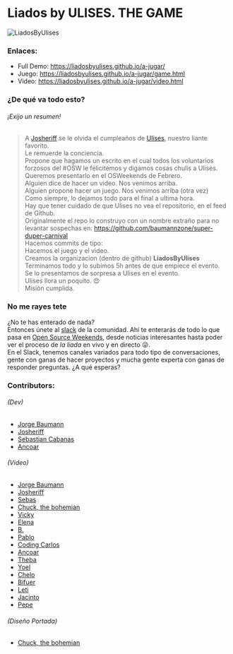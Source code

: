 # Liados by ULISES. THE GAME

![LiadosByUlises](./img/LBU.gif)

### Enlaces:
- Full Demo: https://liadosbyulises.github.io/a-jugar/
- Juego: https://liadosbyulises.github.io/a-jugar/game.html
- Video: https://liadosbyulises.github.io/a-jugar/video.html

### ¿De qué va todo esto?
###### ¡Exijo un resumen!
> A [Josheriff](https://twitter.com/Josheriff) se le olvida el cumpleaños de [Ulises](https://twitter.com/kom_256), nuestro liante favorito.  
> Le remuerde la conciencia.  
> Propone que hagamos un escrito en el cual todos los voluntarios forzosos del #OSW le felicitemos y digamos cosas chulis a Ulises.  
> Queremos presentarlo en el OSWeekends de Febrero.  
> Alguien dice de hacer un video. Nos venimos arriba.  
> Alguien propone hacer un juego. Nos venimos arriba (otra vez)  
> Como siempre, lo dejamos todo para el final a ultima hora.  
> Hay que tener cuidado de que Ulises no vea el repositorio, en el feed de Github.  
> Originalmente el repo lo construyo con un nombre extraño para no levantar sospechas en: https://github.com/baumannzone/super-duper-carnival  
> Hacemos commits de tipo:   
> Hacemos el juego y el video.  
> Creamos la organizacion (dentro de github) __LiadosByUlises__  
> Terminamos todo y lo subimos 5h antes de que empiece el evento.  
> Se lo presentamos de sorpresa a Ulises en el evento.  
> Ulises llora un poquito. 😍  
> Misión cumplida.  

### No me rayes tete
¿No te has enterado de nada?  
Entonces únete al [slack](http://invitations-osweekends.herokuapp.com/?ref=liadosbyulises-a-jugar) de la comunidad. Ahí te enterarás de todo lo que pasa en [Open Source Weekends](https://twitter.com/os_weekends), desde noticias interesantes hasta poder ver el proceso de _la liada_ en vivo y en directo 😜.  
En el Slack, tenemos canales variados para todo tipo de conversaciones, gente con ganas de hacer proyectos y mucha gente experta con ganas de responder preguntas. ¿A qué esperas?  


### Contributors:
###### (Dev)
- [Jorge Baumann](https://twitter.com/baumannzone)
- [Josheriff](https://twitter.com/Josheriff)
- [Sebastian Cabanas](https://twitter.com/Sebastiancbvz)
- [Ancoar](https://twitter.com/ancoar)

###### (Video)
- [Jorge Baumann](https://twitter.com/baumannzone)
- [Josheriff](https://twitter.com/Josheriff)
- [Sebas](https://twitter.com/Sebastiancbvz)
- [Chuck, the bohemian](https://twitter.com/oneeyedman)
- [Vicky](https://twitter.com/ThunderVikki)
- [Elena](https://twitter.com/lpez_elena)
- [B.](https://twitter.com/Chucheria)
- [Pablo](https://twitter.com/Pablo_FMM)
- [Coding Carlos](https://twitter.com/CodingCarlos)
- [Ancoar](https://twitter.com/ancoar)
- [Theba](https://twitter.com/KoolTheba)
- [Yoel](https://twitter.com/____ymd____)
- [Chelo](https://twitter.com/lilxelo)
- [Bifuer](https://twitter.com/bifuer)
- [Leti](https://twitter.com/nimbusaeta)
- [Jacinto](https://twitter.com/jacintoj_IT)
- [Pepe](https://twitter.com/pepe_sb1)


###### (Diseño Portada)
- [Chuck, the bohemian](https://twitter.com/oneeyedman)


